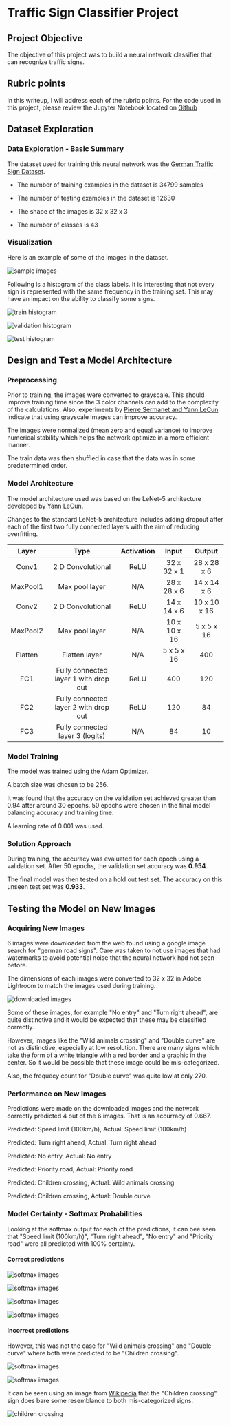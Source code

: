 # Traffic Sign Classifier Project

## Project Objective

The objective of this project was to build a neural network classifier that can recognize traffic signs. 

## Rubric points 

In this writeup,  I will address each of the rubric points. For the code used in this project, please review the Jupyter Notebook located on [Github](https://github.com/dvd940/Udacity_Self-Driving_Car/blob/master/Project2/Traffic_Sign_Classifier.ipynb)


## Dataset Exploration

### Data Exploration - Basic Summary

The dataset used for training this neural network was the [German Traffic Sign Dataset](http://benchmark.ini.rub.de/?section=gtsrb&subsection=dataset).

* The number of training examples in the dataset is 34799 samples

* The number of testing examples in the dataset is 12630

* The shape of the images is 32 x 32 x 3

* The number of classes is 43

### Visualization

Here is an example of some of the images in the dataset.

![sample images](writeup_images/sample_images.png)

Following is a histogram of the class labels. It is interesting that not every sign is represented with the same frequency in the training set. This may have an impact on the ability to classify some signs. 

![train histogram](writeup_images/hist_train.png)

![validation histogram](writeup_images/hist_valid.png)

![test histogram](writeup_images/hist_test.png)



## Design and Test a Model Architecture

### Preprocessing

Prior to training, the images were converted to grayscale. This should improve training time since the 3 color channels can add to the complexity of the calculations. Also, experiments by [Pierre Sermanet and Yann LeCun](http://yann.lecun.com/exdb/publis/pdf/sermanet-ijcnn-11.pdf) indicate that using grayscale images can improve accuracy. 

The images were normalized (mean zero and equal variance) to improve numerical stability which helps the network optimize in a more efficient manner.

The train data was then shuffled in case that the data was in some predetermined order.


### Model Architecture

The model architecture used was based on the LeNet-5 architecture developed by Yann LeCun. 

Changes to the standard LeNet-5 architecture includes adding dropout after each of the first two fully connected layers with the aim of reducing overfitting.


| Layer | Type | Activation | Input| Output |
|:---:|:---:|:---:|:---:|:---:|
| Conv1 | 2 D Convolutional | ReLU | 32 x 32 x 1 | 28 x 28 x 6 |
| MaxPool1 | Max pool layer | N/A | 28 x 28 x 6 | 14 x 14 x 6 |
| Conv2 | 2 D Convolutional | ReLU |14 x 14 x 6 | 10 x 10 x 16 |
| MaxPool2 | Max pool layer | N/A | 10 x 10 x 16|5 x 5 x 16 |
|Flatten|Flatten layer|N/A| 5 x 5 x 16|400|
|FC1|Fully connected layer 1 with drop out|ReLU|400|120|
|FC2|Fully connected layer 2 with drop out|ReLU|120|84|
|FC3|Fully connected layer 3 (logits)|N/A| 84 |10|


### Model Training

The model was trained using the Adam Optimizer.

A batch size was chosen to be 256.

It was found that the accuracy on the validation set achieved greater than 0.94 after around 30 epochs. 50 epochs were chosen in the final model balancing accuracy and training time.

A learning rate of 0.001 was used.



### Solution Approach

During training, the accuracy was evaluated for each epoch using a validation set. After 50 epochs, the validation set accuracy was **0.954**.


The final model was then tested on a hold out test set. The accuracy on this unseen test set was **0.933**.



## Testing the Model on New Images

### Acquiring New Images

6 images were downloaded from the web found using a google image search for "german road signs". Care was taken to not use images that had watermarks to avoid potential noise that the neural network had not seen before.

The dimensions of each images were converted to 32 x 32 in Adobe Lightroom to match the images used during training.

![downloaded images](writeup_images/downloaded_images.png)

Some of these images, for example "No entry" and "Turn right ahead", are quite distinctive and it would be expected that these may be classified correctly. 

However, images like the "Wild animals crossing" and "Double curve" are not as distinctive, especially at low resolution. There are many signs which take the form of a white triangle with a red border and a graphic in the center. So it would be possible that these image could be mis-categorized. 

Also, the frequecy count for "Double curve" was quite low at only 270.


### Performance on New Images

Predictions were made on the downloaded images and the network correctly predicted 4 out of the 6 images. That is an accurracy of 0.667.

Predicted: Speed limit (100km/h), Actual: Speed limit (100km/h)

Predicted: Turn right ahead, Actual: Turn right ahead

Predicted: No entry, Actual: No entry

Predicted: Priority road, Actual: Priority road

Predicted: Children crossing, Actual: Wild animals crossing

Predicted: Children crossing, Actual: Double curve


### Model Certainty - Softmax Probabilities

Looking at the softmax output for each of the predictions, it can bee seen that "Speed limit (100km/h)", "Turn right ahead", "No entry" and "Priority road" were all predicted with 100% certainty. 


#### Correct predictions

![softmax images](writeup_images/softmax1.png)

![softmax images](writeup_images/softmax2.png)

![softmax images](writeup_images/softmax3.png)

![softmax images](writeup_images/softmax4.png)

#### Incorrect predictions

However, this was not the case for "Wild animals crossing" and "Double curve" where both were predicted to be "Children crossing".

![softmax images](writeup_images/softmax5.png)

![softmax images](writeup_images/softmax6.png)


It can be seen using an image from [Wikipedia](https://en.wikipedia.org/wiki/Road_signs_in_Germany) that the "Children crossing" sign does bare some resemblance to both mis-categorized signs.


![children crossing](writeup_images/children.png)








